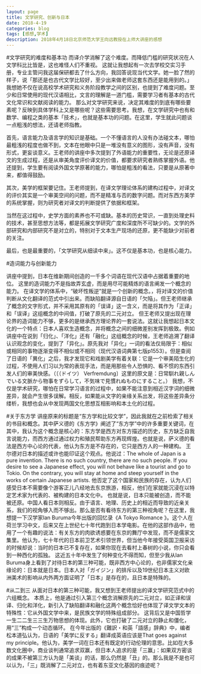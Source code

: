 ```yaml
---
layout: page
title: 文学研究、创新与日本
date: 2018-4-19
categories: blog
tags: [感想,学术]
description: 2018年4月18日北京师范大学王向远教授在上师大讲座的感想
---
```



#文学研究的难度和基本功
而译介学消解了这个难度。而降低门槛的研究状况在人文学科比比皆是，这也难怪人们不重视。
这就让我想起有一次去学校交实习手册，专业主管问我这届保研都去了什么方向，我回答说现当代文学。她一脸了然的样子，说「那还是也古代文学比较好，至少出来做老师这套东西还是能用到的。」
我想她不仅在说高校学术研究和义务阶段教学之间的区别，也提到了难度问题。至少和日常使用的现代汉语相比，文言的理解是一道门槛，需要学习者有基本的古代文化常识和文献阅读的能力。
那么对文学研究来说，决定其难度的到底有哪些要素呢？反映到具体学科上又是哪些呢？这些需要思考。我想，在文学研究中也有和数学、编程之类的基本「技术」，也就是基本功的问题。在这里，学生就此问题谈一点粗浅的想法，还请老师指教。

首先，语言能力及语言学的知识是基础。一个不懂语言的人没有办法碰文本，哪怕最粗浅的程度也做不到，文本在他眼中只是一堆没有意义的图形，没有声音，没有形式，更妄谈意义。王老师的讲座中多次提到了外语能力的重要性，无论是还原译文的生成过程，还是从审美角度评价译文的价值，都要求研究者熟练掌握外语。他还提到，学生要有阅读外国文学原著的能力，哪怕是粗浅的看法，只要是从原著中来，都值得鼓励。

其次，美学的框架要记住。王老师提到，在译文学理论体系的建构过程中，对译文的评价其实是一个审美空间的问题，而不是精准与否的数字问题。而对东西方美学的系统掌握，则为研究者对译文的判断提供了依据和框架。

当然在这过程中，史学方面的素养也不可或缺。基本的历史常识，一直到处理史料的技术，甚至思想方法等，都是拓展文学研究广度和深度所不可缺少的。文学的外部研究和内部研究不是对立的，特别对于文本生产现场的还原，更不能缺少对前者的关注。

最后，也是最重要的，「文学研究从细读中来」。这不仅是基本功，也是核心能力。


#造词能力与创新能力

讲座中提到，日本在维新期间创造的一千多个词语在现代汉语中占据着重要的地位。 这里的造词能力不是指故弄玄虚，而是用尽可能精炼的语言阐发一个概念的能力。
在译文学的体系中，“破坏性叛逆”就是一个创新的概念。，将对译文的价值判断从文化翻译的范式中引出来。而缺陷翻译源自日语的「欠陥」。但王老师继承了概念的文字形式，并不采用其原有的「误译」这一含义，而是将其作为「正译」和「误译」这组概念的中间值，打破了原先的二元对立。
但王老师又提出现在理论界的造词能力不够，更多的是继承西方理论界的一套说法。这就让我想起日本文化的一个特点：日本人喜欢生造概念，并将概念之间的细微差别发挥到极致。例如讲座中在说到「归化」、「洋化」还有「融化」这组概念的时候，王老师追溯了翻译认识观念的变化，提到了「异化」。原先我对「异化」一词的看法仅局限于：相似或相同的事物逐渐变得不相似或不相同（现代汉语词典第七版p1553）。但是查阅了日语的「異化」之后，我才发现它和戏剧美学有着关联：它是一个审美陌生化的过程，不使用人们习以为常的表现手法，而是用那些令人恐惧的、看不惯的东西引发人们的审美快感。（〔（ドイツ） Verfremdung〕这里的原文是：日常馴れ親しんでいる文脈から物事をずらして，不気味で見慣れぬものにすること。）
我想，不仅是学术研究，哪怕在日常学习语言的过程中，如果不能注意到相近汉字词的细微差异，就会产生很多误解。相反，如果能从文字的亲缘关系出发，将这些差异条分缕析，我想也会从中发现两国文化思想互相影响和本土化的过程。

#关于东方学
讲座原来的标题是“东方学和比较文学”，因此我就在之前检索了相关的书目和概念。其中萨义德的《东方学》阐述了“东方学”中的许多重要关键词，在其中，我认为这个概念是核心的：东方学是西方对东方描述的历史，东方缺乏自我言说能力，而西方通过通过权力和殖民帮助东方再现辉煌。也就是说，萨义德的看法是西方中心论的代表，他认为东方是不存在的，它只是西方人的一种建构。
王尔德对日本的描述或许也能印证这个观点。他说过：The whole of Japan is a pure invention. There is no such country, there are no such people. If you desire to see a Japanese effect, you will not behave like a tourist and go to Tokio. On the contrary, you will stay at home and steep yourself in the works of certain Japanese artists. 他否定了这个国家和民族的存在，认为人们感受日本不需要像个游客正儿八经地去东京旅游，相反，他们在家就能沉浸在以特定艺术家为代表的、被构建的日本文化中。
也就是说，日本只能被创造，而不能被还原。中国人看日本则相反。由于语言、地理、历史上的相近而导致的近亲关系，我们的视角够入而不够出。那么是否有看待东方的第三种视角呢？在这里，我想提一下汉学家Ian Buruma今年出版的回忆录《A Tokyo Romance 》。这个人在荷兰学习中文，后来又在上世纪七十年代跑到日本学电影。在他的这部作品中，他用了一个有趣的说法：有关东方的肉欲诱惑要在东京的舞厅中发现，而不是儒家文集里。他认为，七十年代的日本前卫艺术引领世界，但当他今年接受英国卫报采访的时候却说：当时的日本已不复存在，如果你现在去看村上春树的小说，你只会看到一种西化的孤独。
这近五十年中发生了何种变化不得而知，但至少我从Ian Buruma身上看到了对待日本的第三种可能，既非西方中心论的，也非儒家文化亲缘论的：日本就是日本。日本人对「ガイジン」的排斥以及19世纪日本主义对欧洲美术的影响从内外两方面证明了「日本」是存在的，且日本是特殊的。

#从二到三
从面对日本的第三种可能，我又想到王老师提出的译文学研究范式中的六组概念。
本质上，他是通过引入第三个概念消解原先的二元对立，如正译和误译、归化和洋化，新引入了缺陷翻译和融化这两个概念恰好也体现了译文学文本的特殊性：它从外国文学中来，是民族文学的特殊组成部分。
这背后又是中国哲学一生二二生三三生万物思想的体现。此外，它也打破了二元对立的静止和僵化，用“三”构成一个动态循环。
在今年出版的《難訳・和英「語感」辞典》中，编者松本道弘认为，日语的「美学に反する」翻译成英语应该是That goes against my principle。他认为，美学一词在日本还有既定的行动伦理的意思。比如在大多数文化圈中，商业谈判通常追求双赢，但日本人追求的是「三赢」：如果双方密谈的成果不被第三方认为是「美谈」的话，那么仍然是「丑」的。那么我是不是也可以认为，「三」既消解了二元对立，也有着东亚文化基因的痕迹呢？


